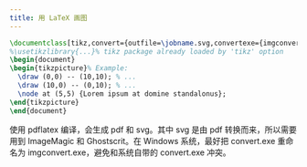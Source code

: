 ```yaml
---
title: 用 LaTeX 画图
---
```


```latex
\documentclass[tikz,convert={outfile=\jobname.svg,convertexe={imgconvert.exe}}]{standalone}
%\usetikzlibrary{...}% tikz package already loaded by 'tikz' option
\begin{document}
\begin{tikzpicture}% Example:
  \draw (0,0) -- (10,10); % ...
  \draw (10,0) -- (0,10); % ...
  \node at (5,5) {Lorem ipsum at domine standalonus};
\end{tikzpicture}
\end{document}
```

使用 pdflatex 编译，会生成 pdf 和 svg。其中 svg 是由 pdf 转换而来，所以需要用到 ImageMagic 和 Ghostscrit。在 Windows 系统，最好把 convert.exe 重命名为 imgconvert.exe，避免和系统自带的 convert.exe 冲突。